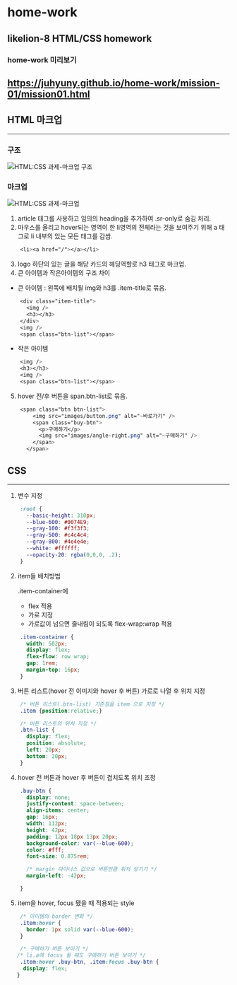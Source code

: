 # home-work
likelion-8 HTML/CSS homework
---


### home-work 미리보기
https://juhyuny.github.io/home-work/mission-01/mission01.html 
---


## HTML 마크업 
---
### 구조
![HTML:CSS 과제-마크업 구조](https://github.com/juhyuny/home-work/assets/141771716/f2b6e1d8-5a4c-4673-a514-fca7878b6c62)


### 마크업
![HTML:CSS 과제-마크업](https://github.com/juhyuny/home-work/assets/141771716/6b9905d8-f3be-42cd-8283-2af671816cf0)




1. article 태그를 사용하고 임의의 heading을 추가하여 .sr-only로 숨김 처리.
2. 마우스를 올리고 hover되는 영역이 한 li영역의 전체라는 것을 보여주기 위해 a 태그로 li 내부의 있는 모든 태그를 감쌈.
   
```css
    <li><a href="/"></a></li>
```


3. logo 하단의 있는 글을 해당 카드의 헤딩역할로 h3 태그로 마크업.
4. 큰 아이템과 작은아이템의 구조 차이
  - 큰 아이템 : 왼쪽에 배치될 img와 h3를 .item-title로 묶음.

```css
    <div class="item-title">
      <img />
      <h3></h3>
    </div>
    <img />
    <span class="btn-list"></span>
```


  - 작은 아이템 

```css
    <img />
    <h3></h3>
    <img />
    <span class="btn-list"></span>
```


5. hover 전/후 버튼을 span.btn-list로 묶음.

```css
    <span class="btn btn-list">
        <img src="images/button.png" alt="~바로가기" />
        <span class="buy-btn">
          <p>구매하기</p>
          <img src="images/angle-right.png" alt="~구매하기" />
        </span>
      </span>
```



## CSS
---
1. 변수 지정

```css
    :root {
      --basic-height: 310px;
      --blue-600: #0074E9;
      --gray-100: #f3f3f3;
      --gray-500: #c4c4c4;
      --gray-800: #4e4e4e;
      --white: #ffffff;
      --opacity-20: rgba(0,0,0, .2);
    }
```


2. item들 배치방법


   .item-container에
   - flex 적용
   - 가로 지정
   - 가로값이 넘으면 줄내림이 되도록 flex-wrap:wrap 적용

```css
    .item-container {
      width: 502px;
      display: flex;
      flex-flow: row wrap;
      gap: 1rem;
      margin-top: 16px;
    }
```


3. 버튼 리스트(hover 전 이미지와 hover 후 버튼) 가로로 나열 후 위치 지정

```css
    /* 버튼 리스트(.btn-list) 기준점을 item 으로 지정 */
    .item {position:relative;}

    /* 버튼 리스트의 위치 지정 */
    .btn-list {
      display: flex;
      position: absolute;
      left: 20px;
      bottom: 20px; 
    }
```

4. hover 전 버튼과 hover 후 버튼이 겹치도록 위치 조정

```css
    .buy-btn {
      display: none;
      justify-content: space-between;
      align-items: center;
      gap: 16px;
      width: 112px;
      height: 42px;
      padding: 12px 18px 13px 20px;
      background-color: var(--blue-600);
      color: #fff;
      font-size: 0.875rem;

      /* margin 마이너스 값으로 버튼만큼 위치 당기기 */
      margin-left: -42px;

    }
```

5. item을 hover, focus 됐을 때 적용되는 style

```css
    /* 아이템의 border 변화 */
    .item:hover {
      border: 1px solid var(--blue-600);
    }

    /* 구매하기 버튼 보이기 */
   /* li.a에 focus 될 때도 구매하기 버튼 보이기 */
    .item:hover .buy-btn, .item:focus .buy-btn {
     display: flex;
   }
```


